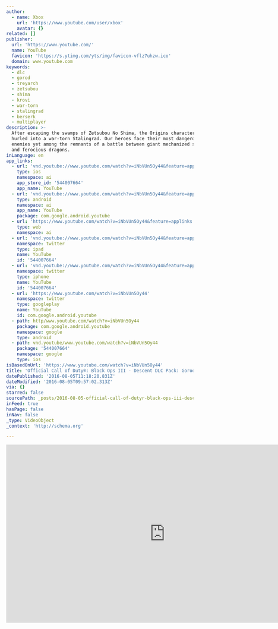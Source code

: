 ```yaml
---
author:
  - name: Xbox
    url: 'https://www.youtube.com/user/xbox'
    avatar: {}
related: []
publisher:
  url: 'https://www.youtube.com/'
  name: YouTube
  favicon: 'https://s.ytimg.com/yts/img/favicon-vflz7uhzw.ico'
  domain: www.youtube.com
keywords:
  - dlc
  - gorod
  - treyarch
  - zetsubou
  - shima
  - krovi
  - war-torn
  - stalingrad
  - berserk
  - multiplayer
description: >-
  After escaping the swamps of Zetsubou No Shima, the Origins characters are
  hurled into a war-torn Stalingrad. Our heroes face their most dangerous
  enemies yet among the remnants of a battle between giant mechanized soldiers
  and ferocious dragons.
inLanguage: en
app_links:
  - url: 'vnd.youtube://www.youtube.com/watch?v=iNbVUn5Oy44&feature=applinks'
    type: ios
    namespace: ai
    app_store_id: '544007664'
    app_name: YouTube
  - url: 'vnd.youtube://www.youtube.com/watch?v=iNbVUn5Oy44&feature=applinks'
    type: android
    namespace: ai
    app_name: YouTube
    package: com.google.android.youtube
  - url: 'https://www.youtube.com/watch?v=iNbVUn5Oy44&feature=applinks'
    type: web
    namespace: ai
  - url: 'vnd.youtube://www.youtube.com/watch?v=iNbVUn5Oy44&feature=applinks'
    namespace: twitter
    type: ipad
    name: YouTube
    id: '544007664'
  - url: 'vnd.youtube://www.youtube.com/watch?v=iNbVUn5Oy44&feature=applinks'
    namespace: twitter
    type: iphone
    name: YouTube
    id: '544007664'
  - url: 'https://www.youtube.com/watch?v=iNbVUn5Oy44'
    namespace: twitter
    type: googleplay
    name: YouTube
    id: com.google.android.youtube
  - path: http/www.youtube.com/watch?v=iNbVUn5Oy44
    package: com.google.android.youtube
    namespace: google
    type: android
  - path: vnd.youtube/www.youtube.com/watch?v=iNbVUn5Oy44
    package: '544007664'
    namespace: google
    type: ios
isBasedOnUrl: 'https://www.youtube.com/watch?v=iNbVUn5Oy44'
title: 'Official Call of Duty®: Black Ops III - Descent DLC Pack: Gorod Krovi Trailer'
datePublished: '2016-08-05T11:18:20.831Z'
dateModified: '2016-08-05T09:57:02.313Z'
via: {}
starred: false
sourcePath: _posts/2016-08-05-official-call-of-dutyr-black-ops-iii-descent-dlc-pack-go.md
inFeed: true
hasPage: false
inNav: false
_type: VideoObject
_context: 'http://schema.org'

---
```

<iframe src="https://cdn.embedly.com/widgets/media.html?src=https%3A%2F%2Fwww.youtube.com%2Fembed%2FiNbVUn5Oy44%3Ffeature%3Doembed&amp;url=http%3A%2F%2Fwww.youtube.com%2Fwatch%3Fv%3DiNbVUn5Oy44&amp;image=https%3A%2F%2Fi.ytimg.com%2Fvi%2FiNbVUn5Oy44%2Fhqdefault.jpg&amp;key=b7d04c9b404c499eba89ee7072e1c4f7&amp;type=text%2Fhtml&amp;schema=youtube" width="854" height="480" scrolling="no" frameborder="0" allowfullscreen="" style=""></iframe>